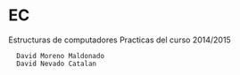 # EC
Estructuras de computadores
Practicas del curso 2014/2015

      David Moreno Maldonado
      David Nevado Catalan
